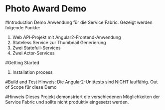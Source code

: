 Photo Award Demo
================
#Introduction
Demo Anwendung für die Service Fabric. Gezeigt werden folgende Punkte:
1. Web API-Projekt mit Angular2-Frontend-Anwendung
2. Stateless Service zur Thumbnail Generierung
3. Zwei Statefull-Services 
4. Zwei Actor-Services


#Getting Started
1.	Installation process


#Build and Test
Hinweis: Die Angular2-Unittests sind NICHT lauffähig. Out of Scope für diese Demo 

#Hinweis
Dieses Projekt demonstriert die verschiedenen Möglichkeiten der Service Fabric und sollte nicht produktiv eingesetzt werden. 
